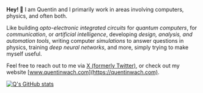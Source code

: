**Hey! 👋**
I am Quentin and I primarily work in areas involving computers, physics, and often both.

Like building _opto-electronic integrated circuits_ for _quantum computers_, for _communication_, or _artificial intelligence_,
developing _design, analysis, and automation tools_, 
writing computer _simulations_ to answer questions in physics,
training _deep neural networks_,
and more, simply trying to make myself useful.

Feel free to reach out to me via [X (formerly Twitter)](https://twitter.com/QuentinWach), or check out my website [www.quentinwach.com](https://quentinwach.com).

[![Q's GitHub stats](https://github-readme-stats.vercel.app/api?username=QuentinWach&show_icons=true&rank_icon=percentile&include_all_commits=true&hide=contribs,issues&theme=graywhite)](https://github.com/QuentinWach/github-readme-stats)
